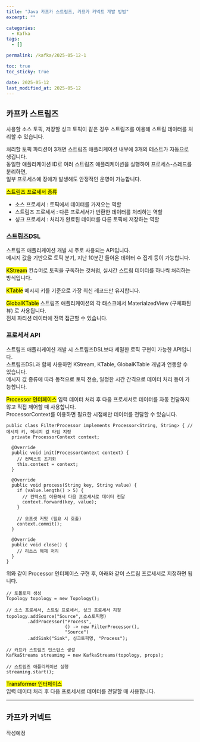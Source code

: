 ```yaml
---
title: "Java 카프카 스트림즈, 카프카 커넥트 개발 방법"
excerpt: ""

categories:
  - Kafka
tags:
  - []

permalink: /kafka/2025-05-12-1

toc: true
toc_sticky: true

date: 2025-05-12
last_modified_at: 2025-05-12
---
```


## 카프카 스트림즈

사용할 소스 토픽, 저장할 싱크 토픽이 같은 경우 스트림즈를 이용해 스트림 데이터를 처리할 수 있습니다.

처리할 토픽 파티션이 3개면 스트림즈 애플리케이션 내부에 3개의 테스트가 자동으로 생깁니다.  
동일한 애플리케이션 ID로 여러 스트림즈 애플리케이션을 실행하여 프로세스-스레드를 분리하면,  
일부 프로세스에 장애가 발생해도 안정적인 운영이 가능합니다.

<mark>스트림즈 프로세서 종류</mark>
- 소스 프로세서 : 토픽에서 데이터를 가져오는 역할
- 스트림즈 프로세서 : 다른 프로세서가 반환한 데이터를 처리하는 역할
- 싱크 프로세서 : 처리가 완료된 데이터를 다른 토픽에 저장하는 역할

### 스트림즈DSL
스트림즈 애플리케이션 개발 시 주로 사용되는 API입니다.  
메시지 값을 기반으로 토픽 분기, 지난 10분간 들어온 데이터 수 집계 등이 가능합니다.

<mark>KStream</mark>
컨슈머로 토픽을 구독하는 것처럼, 실시간 스트림 데이터를 하나씩 처리하는 방식입니다.

<mark>KTable</mark>
메시지 키를 기준으로 가장 최신 레코드만 유지합니다.

<mark>GlobalKTable</mark>
스트림즈 애플리케이션의 각 태스크에서 MaterialzedView (구체화된 뷰) 로 사용됩니다.  
전체 파티션 데이터에 전역 접근할 수 있습니다.

### 프로세서 API
스트림즈 애플리케이션 개발 시 스트림즈DSL보다 세밀한 로직 구현이 가능한 API입니다.  
스트림즈DSL과 함께 사용하면 KStream, KTable, GlobalKTable 개념과 연동할 수 있습니다.  
메시지 값 종류에 따라 동적으로 토픽 전송, 일정한 시간 간격으로 데이터 처리 등이 가능합니다.

<mark>Processor 인터페이스</mark>
입력 데이터 처리 후 다음 프로세서로 데이터를 자동 전달하지 않고 직접 제어할 때 사용합니다.  
ProcessorContext를 이용하면 필요한 시점에만 데이터를 전달할 수 있습니다.
```
public class FilterProcessor implements Processor<String, String> { // 메시지 키, 메시지 값 타입 지정
  private ProcessorContext context;

  @Override
  public void init(ProcessorContext context) {
    // 컨텍스트 초기화
    this.context = context;
  }

  @Override
  public void process(String key, String value) {
    if (value.length() > 5) {
      // 컨텍스트 이용해서 다음 프로세서로 데이터 전달
      context.forward(key, value);
    }

    // 오프셋 커밋 (필요 시 호출)
    context.commit();
  }

  @Override
  public void close() {
    // 리소스 해제 처리
  }
}
```
위와 같이 Processor 인터페이스 구현 후, 아래와 같이 스트림 프로세서로 지정하면 됩니다.
```
// 토폴로지 생성
Topology topology = new Topology();

// 소스 프로세서, 스트림 프로세서, 싱크 프로세서 지정
topology.addSource("Source", 소스토픽명)
        .addProcessor("Process",
                      () -> new FilterProcessor(),
                      "Source")
        .addSink("Sink", 싱크토픽명, "Process");

// 카프카 스트림즈 인스턴스 생성
KafkaStreams streaming = new KafkaStreams(topology, props);

// 스트림즈 애플리케이션 실행
streaming.start();
```

<mark>Transformer 인터페이스</mark>  
입력 데이터 처리 후 다음 프로세서로 데이터를 전달할 때 사용합니다.

---

## 카프카 커넥트

작성예정
